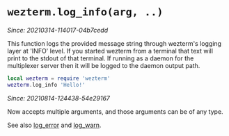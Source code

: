 # `wezterm.log_info(arg, ..)`

*Since: 20210314-114017-04b7cedd*

This function logs the provided message string through wezterm's logging layer
at 'INFO' level.  If you started wezterm from a terminal that text will print
to the stdout of that terminal.  If running as a daemon for the multiplexer
server then it will be logged to the daemon output path.

```lua
local wezterm = require 'wezterm'
wezterm.log_info 'Hello!'
```

*Since: 20210814-124438-54e29167*

Now accepts multiple arguments, and those arguments can be of any type.


See also [log_error](log_error.md) and [log_warn](log_warn.md).

